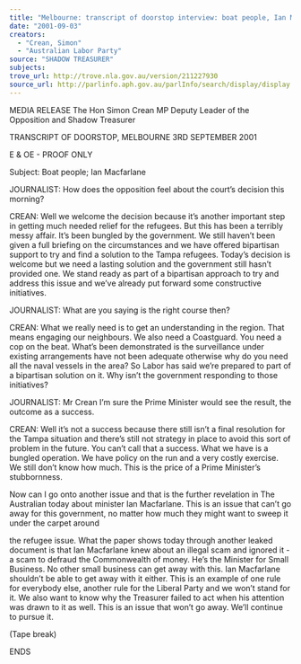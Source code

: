 ```yaml
---
title: "Melbourne: transcript of doorstop interview: boat people, Ian Macfarlane."
date: "2001-09-03"
creators:
  - "Crean, Simon"
  - "Australian Labor Party"
source: "SHADOW TREASURER"
subjects:
trove_url: http://trove.nla.gov.au/version/211227930
source_url: http://parlinfo.aph.gov.au/parlInfo/search/display/display.w3p;query=Id%3A%22media/pressrel/0RU46%22
---
```


 MEDIA RELEASE The Hon Simon Crean MP Deputy Leader of the Opposition and Shadow Treasurer

 TRANSCRIPT OF DOORSTOP, MELBOURNE 3RD SEPTEMBER 2001

 E & OE - PROOF ONLY

 Subject: Boat people; Ian Macfarlane

 JOURNALIST: How  does  the  opposition  feel  about  the  court’s  decision  this morning?

 CREAN: Well  we  welcome  the  decision  because  it’s  another  important step in getting much needed relief for the refugees.  But this has been a terribly messy affair.   It’s  been  bungled  by  the  government.   We  still  haven’t  been  given  a  full briefing on the circumstances and we have offered bipartisan support to try and find a solution to the Tampa refugees.  Today’s decision is welcome but we need a lasting solution  and  the  government  still  hasn’t  provided  one.   We  stand  ready as  part  of  a bipartisan approach to try and address this issue and we’ve already put forward some constructive initiatives.

 JOURNALIST: What are you saying is the right course then?

 CREAN: What  we  really  need  is  to  get  an  understanding  in  the  region. That means engaging our neighbours.  We also need a Coastguard.  You need a cop on  the  beat.   What’s  been  demonstrated  is  the  surveillance  under  existing arrangements have not been adequate otherwise why do you need all the naval vessels in the area?   So Labor has said we’re prepared to part of a bipartisan solution on it. Why isn’t the government responding to those initiatives?

 JOURNALIST: Mr Crean I’m sure the Prime Minister would see the result, the outcome as a success.

 CREAN: Well it’s not a success because there still isn’t a final resolution for  the  Tampa  situation  and  there’s  still  not  strategy  in  place  to  avoid  this  sort  of problem  in  the  future.   You  can’t  call  that  a  success.   What  we  have  is  a  bungled operation.  We have policy on the run and a very costly exercise.  We still don’t know how much.  This is the price of a Prime Minister’s stubbornness.

 Now can I go onto another issue and that is the further revelation in The Australian today  about  minister  Ian  Macfarlane.   This  is  an  issue  that  can’t  go  away  for  this government, no matter how much they might want to sweep it under the carpet around

 the refugee issue.  What the paper shows today through another leaked document is that Ian Macfarlane knew about an illegal scam and ignored it - a scam to defraud the Commonwealth  of  money.   He’s  the  Minister  for  Small  Business.   No  other  small business can get away with this.  Ian Macfarlane shouldn’t be able to get away with it either.  This is an example of one rule for everybody else, another rule for the Liberal Party and we won’t stand for it.  We also want to know why the Treasurer failed to act when  his  attention  was  drawn  to  it  as  well.   This  is  an  issue  that  won’t  go  away. We’ll continue to pursue it.

 (Tape break)

 ENDS

